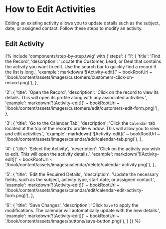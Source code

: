 # How to Edit Activities

Editing an existing activity allows you to update details such as the subject, date, or assigned contact. Follow these steps to modify an activity.

## Edit Activity

{% include 'components/step-by-step.twig' with {'steps': {
  '1': {
    'title': 'Find the Record',
    'description': 'Locate the Customer, Lead, or Deal that contains the activity you want to edit. Use the search bar to quickly find a record if the list is long.',
    'example': markdown('![Activity-edit](' ~ bookRootUrl ~ '/book/content/assets/images/customers/customers-click-on-record.png)'),
  },

  '2': {
    'title': 'Open the Record',
    'description': 'Click on the record to view its details. This will open its profile along with any associated activities.',
    'example': markdown('![Activity-edit](' ~ bookRootUrl ~ '/book/content/assets/images/customers/edit/customers-edit-form.png)'),
  },

  '3': {
    'title': 'Go to the Calendar Tab',
    'description': 'Click the `Calendar` tab located at the top of the record’s profile window. This will allow you to view and edit activities.',
    'example': markdown('![Activity-edit](' ~ bookRootUrl ~ '/book/content/assets/images/calendar/add/calendar-tab.png)'),
  },

  '4': {
    'title': 'Select the Activity',
    'description': 'Click on the activity you wish to edit. This will open the activity details.',
    'example': markdown('![Activity-edit](' ~ bookRootUrl ~ '/book/content/assets/images/calendar/delete/calendar-activity.png)'),
  },

  '5': {
    'title': 'Edit the Required Details',
    'description': 'Update the necessary fields, such as the subject, activity type, start date, or assigned contact.',
    'example': markdown('![Activity-edit](' ~ bookRootUrl ~ '/book/content/assets/images/calendar/edit/calendar-edit-activity-form.png)'),
  },

  '6': {
    'title': 'Save Changes',
    'description': 'Click `Save` to apply the modifications. The calendar will automatically update with the new details.',
    'example': markdown('![Activity-edit](' ~ bookRootUrl ~ '/book/content/assets/images/buttons/save-button.png)'),
  }
}} %}
